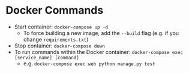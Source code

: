 # Docker Commands

* Start container: `docker-compose up -d`
  * To force building a new image, add the `--build` flag (e.g. if you change `requirements.txt`)
* Stop container: `docker-compose down`
* To run commands within the Docker container: `docker-compose exec [service_name] [command]`
  * e.g. `docker-compose exec web python manage.py test`